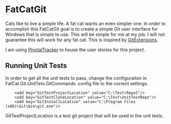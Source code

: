 # FatCatGit

Cats like to live a simple life.  A fat cat wants an even simpler one.  In order to accomplish this FatCatGit goal is to create a simple Git user interface for Windows that is simple to use.  This will be simple for me at my job.  I will not guarantee this will work for any fat cat.  This is inspired by [GitExtensions](http://groups.google.com/group/gitextensions).

I am using [PivotalTracker](https://www.pivotaltracker.com/projects/265427/overview) to house the user stories for this project.

## Running Unit Tests

In order to get all the unit tests to pass, change the configuraiton in FatCat.Git.UnitTets.GitCommands .config file to the correct settings.  
		
		<add key="GitTestProjectLocation" value="C:\Test\Repo1"/>
        <add key="GitTestCloneLocation" value="C:\Test\UnitTestRepo"/>
        <add key="GitInstallLocation" value="C:\Program Files (x86)\Git\bin\git.exe"/>
		
GitTestProjectLocation is a test git project that will be used in the unit tests.  